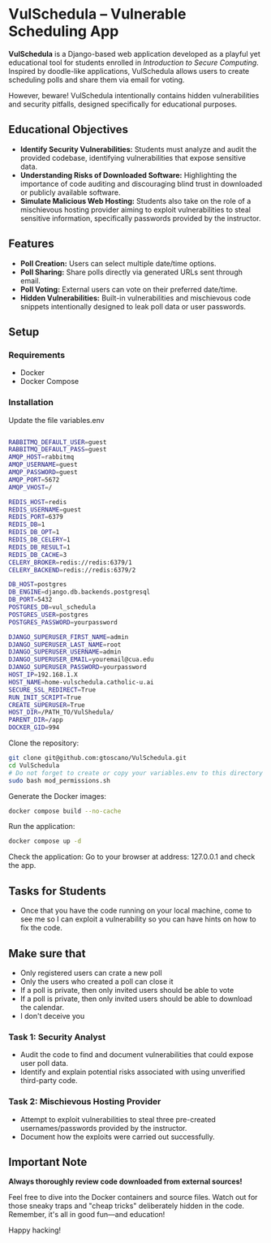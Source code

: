 # VulSchedula – Vulnerable Scheduling App

**VulSchedula** is a Django-based web application developed as a playful yet educational tool for students enrolled in _Introduction to Secure Computing_. Inspired by doodle-like applications, VulSchedula allows users to create scheduling polls and share them via email for voting.

However, beware! VulSchedula intentionally contains hidden vulnerabilities and security pitfalls, designed specifically for educational purposes.

## Educational Objectives

- **Identify Security Vulnerabilities:** Students must analyze and audit the provided codebase, identifying vulnerabilities that expose sensitive data.
- **Understanding Risks of Downloaded Software:** Highlighting the importance of code auditing and discouraging blind trust in downloaded or publicly available software.
- **Simulate Malicious Web Hosting:** Students also take on the role of a mischievous hosting provider aiming to exploit vulnerabilities to steal sensitive information, specifically passwords provided by the instructor.

## Features

- **Poll Creation:** Users can select multiple date/time options.
- **Poll Sharing:** Share polls directly via generated URLs sent through email.
- **Poll Voting:** External users can vote on their preferred date/time.
- **Hidden Vulnerabilities:** Built-in vulnerabilities and mischievous code snippets intentionally designed to leak poll data or user passwords.

## Setup

### Requirements

- Docker
- Docker Compose

### Installation

Update the file variables.env

```bash

RABBITMQ_DEFAULT_USER=guest
RABBITMQ_DEFAULT_PASS=guest
AMQP_HOST=rabbitmq
AMQP_USERNAME=guest
AMQP_PASSWORD=guest
AMQP_PORT=5672
AMQP_VHOST=/

REDIS_HOST=redis
REDIS_USERNAME=guest
REDIS_PORT=6379
REDIS_DB=1
REDIS_DB_OPT=1
REDIS_DB_CELERY=1
REDIS_DB_RESULT=1
REDIS_DB_CACHE=3
CELERY_BROKER=redis://redis:6379/1
CELERY_BACKEND=redis://redis:6379/2

DB_HOST=postgres
DB_ENGINE=django.db.backends.postgresql
DB_PORT=5432
POSTGRES_DB=vul_schedula
POSTGRES_USER=postgres
POSTGRES_PASSWORD=yourpassword

DJANGO_SUPERUSER_FIRST_NAME=admin
DJANGO_SUPERUSER_LAST_NAME=root
DJANGO_SUPERUSER_USERNAME=admin
DJANGO_SUPERUSER_EMAIL=youremail@cua.edu
DJANGO_SUPERUSER_PASSWORD=yourpassword
HOST_IP=192.168.1.X
HOST_NAME=home-vulschedula.catholic-u.ai
SECURE_SSL_REDIRECT=True
RUN_INIT_SCRIPT=True
CREATE_SUPERUSER=True
HOST_DIR=/PATH_TO/VulShedula/
PARENT_DIR=/app
DOCKER_GID=994

```

Clone the repository:

```bash
git clone git@github.com:gtoscano/VulSchedula.git
cd VulSchedula
# Do not forget to create or copy your variables.env to this directory
sudo bash mod_permissions.sh
```

Generate the Docker images:

```bash
docker compose build --no-cache
```

Run the application:

```bash
docker compose up -d
```

Check the application: Go to your browser at address: 127.0.0.1 and check the app.

## Tasks for Students

- Once that you have the code running on your local machine, come to see me so I can exploit a vulnerability so you can have hints on how to fix the code.

## Make sure that

- Only registered users can crate a new poll
- Only the users who created a poll can close it
- If a poll is private, then only invited users should be able to vote
- If a poll is private, then only invited users should be able to download the calendar.
- I don't deceive you

### Task 1: Security Analyst

- Audit the code to find and document vulnerabilities that could expose user poll data.
- Identify and explain potential risks associated with using unverified third-party code.

### Task 2: Mischievous Hosting Provider

- Attempt to exploit vulnerabilities to steal three pre-created usernames/passwords provided by the instructor.
- Document how the exploits were carried out successfully.

## Important Note

**Always thoroughly review code downloaded from external sources!**

Feel free to dive into the Docker containers and source files. Watch out for those sneaky traps and "cheap tricks" deliberately hidden in the code. Remember, it's all in good fun—and education!

Happy hacking!
